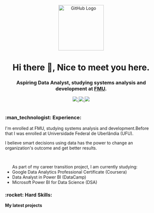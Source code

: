 <div align="center">
<img src="https://github.com/tassiotfc/tassiotfc/blob/main/octo.gif" alt="GitHub Logo" width="150" height="150" />
</div>

<h1 align="center"> Hi there 👋, Nice to meet you here.</h1>
<h3 align="center"> Aspiring Data Analyst, studying systems analysis and development at <a href="https://portal.fmu.br/" alt="FMU" target="_blank">FMU</a>. </h3>

<!-- Contatos -->
<div align="center">    
  <a href="https://github.com/d99ss" alt="github" target="_blank">
    <img src="https://img.shields.io/badge/GitHub-000000?&style=flat-square&logo=GitHub&logoColor=white">
  </a>
  
  <a href="https://www.linkedin.com/in/davidggoncalves/" alt="linkedin" target="_blank">
    <img src="https://img.shields.io/badge/LinkedIn-%230077B5.svg?&style=flat-square&logo=linkedin&logoColor=white">
  </a>
  
  <!--<a href="https://wa.me/5584981430120" alt="WhatsApp" target="_blank">
  <img src="https://img.shields.io/badge/-WhatsApp-25d366?style=flat-square&labelColor=25d366&logo=whatsapp&logoColor=white&link=https://wa.me/5584981430120"/></a>-->
  
  <a href="mailto:mrbettencourt99@gmail.com" alt="gmail" target="_blank">
    <img src="https://img.shields.io/badge/-Gmail-FF0000?style=flat-square&labelColor=FF0000&logo=gmail&logoColor=white&link=mailto:mrbettencourt99@gmail.com" />
  </a>

</div>

<br/>

<!-- Experience -->
<h3 align="left"> :man_technologist:&nbsp;Experience:</h3>
<p>I'm enrolled at FMU, studying systems analysis and development.Before that I was enrolled at Universidade Federal de Uberlândia (UFU).</p>
 <p> I believe smart decisions using data has the power to change an organization's outcome and get better results.</p>
<br/>

<ul>As part of my career transition project, I am currently studying:
  <li>Google Data Analytics Professional Certificate (Coursera)</li>
  <li>Data Analyst in Power BI (DataCamp)</li>
  <li>Microsoft Power BI for Data Science (DSA)</li>
  </ul>
<!-- Hard Skills -->
<h3 align="left"> :rocket:&nbsp;Hard Skills:</h3>

<!-- <img src="https://github.com/tassiotfc/tassiotfc/blob/main/undraw_feeling_proud_qne1.svg" min-width="30%" max-width="100%" width="75%" align="right" alt="Computador iuriCode"> -->



**My latest projects**
  


